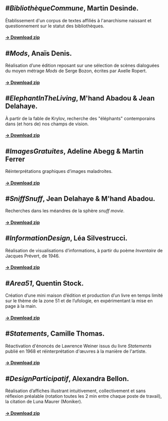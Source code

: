 ## *#BibliothèqueCommune*, Martin Desinde.  
Établissement d'un corpus de textes affiliés à l'anarchisme naissant et questionnement sur le statut des bibliothèques.  
#### [→ Download zip](/)  

## *#Mods*, Anaïs Denis.
Réalisation d’une édition reposant sur une sélection de scènes dialoguées du moyen métrage *Mods* de Serge Bozon, écrites par Axelle Ropert.
#### [→ Download zip](/) 

## *#ElephantInTheLiving*, M'hand Abadou & Jean Delahaye.  
À partir de la fable de Krylov, recherche des "éléphants" contemporains dans (et hors de) nos champs de vision.  
#### [→ Download zip](/)  

## *#ImagesGratuites*, Adeline Abegg & Martin Ferrer
Réinterprétations graphiques d’images maladroites.
#### [→ Download zip](https://www.dropbox.com/s/0xzyaj6urpcca5o/Adeline%20Abegg%20-%20IMGGRATUITE.zip?dl=1)  

## *#SniffSnuff*, Jean Delahaye & M'hand Abadou.
Recherches dans les méandres de la sphère *snuff movie*.
#### [→ Download zip](/)   

## *#InformationDesign*, Léa Silvestrucci.
Réalisation de visualisations d’informations, à partir du poème *Inventaire* de Jacques Prévert, de 1946.
#### [→ Download zip](https://www.dropbox.com/s/3h8ehbu2s9rdo7h/L%C3%A9a%20SILVESTRUCCI%20-%20ID.zip?dl=1)  

## *#Area51*, Quentin Stock.
Création d’une mini maison d’édition et production d’un livre en temps limité sur le thème de la zone 51 et de l’ufologie, en expérimentant la mise en page à la main.
#### [→ Download zip](https://www.dropbox.com/s/w4lukdt7snlxcxs/Quentin%20Piho%20-%20Restitution%20du%20workshop%20area%2051_Quentin%20Stock.zip?dl=1)  

## *#Statements*, Camille Thomas.
Réactivation d'énoncés de Lawrence Weiner issus du livre *Statements* publié en 1968 et réinterprétation d'œuvres à la manière de l'artiste.
#### [→ Download zip](https://www.dropbox.com/s/d1nzvx3kn5dphrq/Camille%20Thomas%20-%20Statements.zip?dl=1)  

## *#DesignParticipatif*, Alexandra Bellon.
Réalisation d’affiches illustrant intuitivement, collectivement et sans réflexion préalable (rotation toutes les 2 min entre chaque poste de travail), la citation de Luna Maurer (Moniker). 
#### [→ Download zip](/)  
